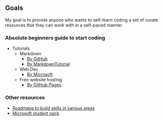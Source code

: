 ## Goals
My goal is to provide anyone who wants to self-learn coding a set of curate resources that they can work with in a self-paced manner

### Absolute beginners guide to start coding
- Tutorials
  - Markdown  
    - [By GitHub](https://docs.github.com/en/get-started/writing-on-github/getting-started-with-writing-and-formatting-on-github/basic-writing-and-formatting-syntax#links)
    - [By MarkdownTutorial](https://www.markdowntutorial.com/lesson/1/)
  - Web Dev
    - [By Microsoft](https://github.com/microsoft/Web-Dev-For-Beginners) 
  - Free website hosting
    - [By GitHub Pages](https://docs.github.com/en/pages/getting-started-with-github-pages/creating-a-github-pages-site#creating-your-site)


### Other resources
- [Roadmaps to build skills in various areas](https://github.com/kamranahmedse/developer-roadmap)
- [Microsoft student pack](https://learn.microsoft.com/en-gb/training/student-hub/?WT.mc_id=academic-13441-cxa%3FWT.mc_id%3Dacademic-13441-cxa)

